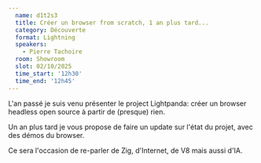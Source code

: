 ```yaml
---
  name: d1t2s3
  title: Créer un browser from scratch, 1 an plus tard...
  category: Découverte
  format: Lightning
  speakers: 
    - Pierre Tachoire
  room: Showroom
  slot: 02/10/2025
  time_start: '12h30'
  time_end: '12h45'
---
```

L'an passé je suis venu présenter le project Lightpanda: créer un browser headless open source à partir de (presque) rien.

Un an plus tard je vous propose de faire un update sur l'état du projet, avec des démos du browser.

Ce sera l'occasion de re-parler de Zig, d'Internet, de V8 mais aussi d'IA.